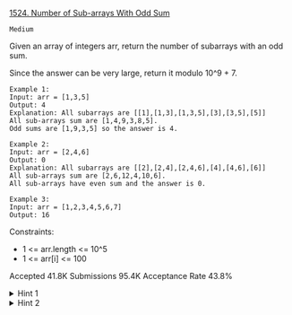 [1524. Number of Sub-arrays With Odd Sum](https://leetcode.com/problems/number-of-sub-arrays-with-odd-sum/)

`Medium`

Given an array of integers arr, return the number of subarrays with an odd sum.

Since the answer can be very large, return it modulo 10^9 + 7.

```
Example 1:
Input: arr = [1,3,5]
Output: 4
Explanation: All subarrays are [[1],[1,3],[1,3,5],[3],[3,5],[5]]
All sub-arrays sum are [1,4,9,3,8,5].
Odd sums are [1,9,3,5] so the answer is 4.

Example 2:
Input: arr = [2,4,6]
Output: 0
Explanation: All subarrays are [[2],[2,4],[2,4,6],[4],[4,6],[6]]
All sub-arrays sum are [2,6,12,4,10,6].
All sub-arrays have even sum and the answer is 0.

Example 3:
Input: arr = [1,2,3,4,5,6,7]
Output: 16
``` 

Constraints:

- 1 <= arr.length <= 10^5
- 1 <= arr[i] <= 100

Accepted
41.8K
Submissions
95.4K
Acceptance Rate
43.8%

<details>
<summary>Hint 1</summary>

Can we use the accumulative sum to keep track of all the odd-sum sub-arrays ?

</details>
<details>
<summary>Hint 2</summary>

if the current accu sum is odd, we care only about previous even accu sums and vice versa.

</details>